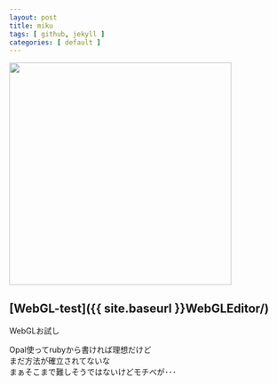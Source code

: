 ```yaml
---
layout: post
title: miku
tags: [ github, jekyll ]
categories: [ default ]
---
```




<a class="blog_2015_10_13" href="{{ site.baseurl }}images/miku_webgl.jpg" title="miku" alt="WebGL">
<img src="{{ site.baseurl }}images/miku_webgl.jpg" width="400">
</a>


## [WebGL-test]({{ site.baseurl }}WebGLEditor/)

WebGLお試し

Opal使ってrubyから書ければ理想だけど<br>
まだ方法が確立されてないな<br>
まぁそこまで難しそうではないけどモチベが･･･
